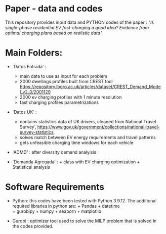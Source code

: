 # Paper - data and codes

This repository provides input data and PYTHON codes of the paper : *"Is single-phase residential EV fast-charging a good idea? Evidence from optimal charging plans based on realistic data"*  

 
# Main Folders:

* 'Datos Entrada' : 
     + main data to use as input for each problem
     + 2000 dwellings profiles built from CREST tool https://repository.lboro.ac.uk/articles/dataset/CREST_Demand_Model_v2_0/2001129
     + 2000 ev charging profiles with 1 minute resolution
     + fast charging profiles parametrizations 
     
* 'Datos UK' : 
     + contains statistics data of UK drivers, cleaned from National Travel Survey’, https://www.gov.uk/government/collections/national-travel-survey-statistics,
     + solves match between EV energy requirements and travel patterns 
     + gets unfeasible charging time windows for each vehicle
    
* 'ADMD' : after diversity demand analyisis

* 'Demanda Agregada' :
      + class with EV charging optimization
      + Statistical analysis

# Software Requirements 

 * Python: this codes have been tested with Python 3.9.12. The additional required libraries in python are:
              + Pandas
              + datetime  
              + gurobipy
              + numpy 
              + seaborn 
              + matplotlib 
              
 * Gurobi : optimizer tool used to solve the MILP problem that is solved in the codes provided. 
 
 
              
              
